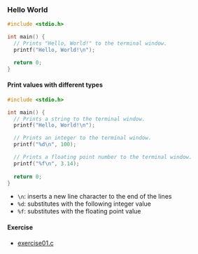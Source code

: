 ### Hello World

```c
#include <stdio.h>

int main() {
  // Prints "Hello, World!" to the terminal window.
  printf("Hello, World!\n");

  return 0;
}
```

#### Print values with different types 
```c
#include <stdio.h>

int main() {
  // Prints a string to the terminal window.
  printf("Hello, World!\n");

  // Prints an integer to the terminal window.
  printf("%d\n", 100);

  // Prints a floating point number to the terminal window.
  printf("%f\n", 3.14);
  
  return 0;
}
```

 - `\n`: inserts a new line character to the end of the lines
 - `%d`: substitutes with the following integer value
 - `%f`: substitutes with the floating point value

#### Exercise
 - [exercise01.c](exercise-01/exercise01.c)
